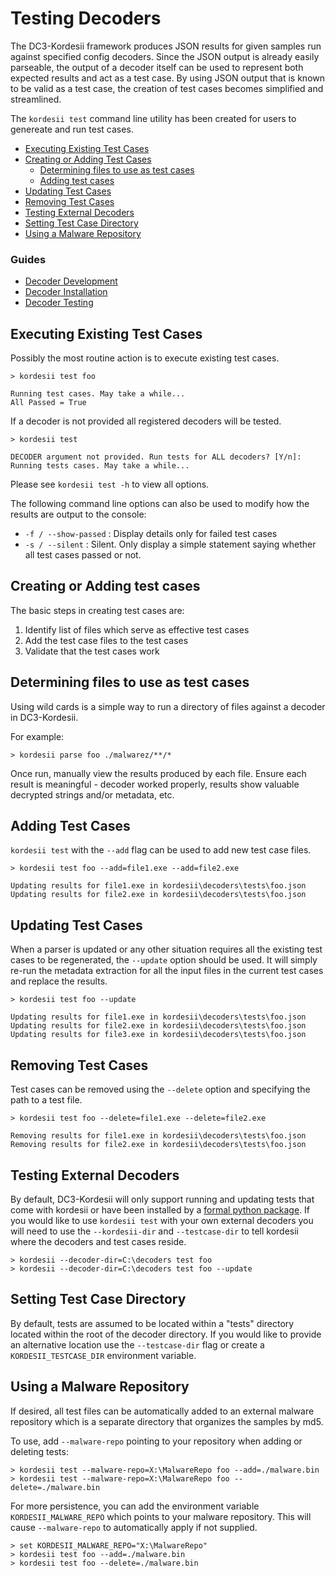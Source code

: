 # Testing Decoders

The DC3-Kordesii framework produces JSON results for given samples
run against specified config decoders. Since the JSON output is already easily parseable,
the output of a decoder itself can be used to represent both expected results and act as a test case.
By using JSON output that is known to be valid as a test case, the creation of test cases
becomes simplified and streamlined.

The `kordesii test` command line utility has been created for users to genereate and run test cases.

- [Executing Existing Test Cases](#executing-existing-test-cases)
- [Creating or Adding Test Cases](#creating-or-adding-test-cases)
    - [Determining files to use as test cases](#determining-file-to-use-as-test-cases)
   - [Adding test cases](#adding-test-cases)
- [Updating Test Cases](#updating-test-cases)
- [Removing Test Cases](#removing-test-cases)
- [Testing External Decoders](#testing-external-decoders)
- [Setting Test Case Directory](#setting-test-case-directory)
- [Using a Malware Repository](#using-a-malware-repository)


### Guides
- [Decoder Development](DecoderDevelopment.md)
- [Decoder Installation](DecoderInstallation.md)
- [Decoder Testing](DecoderTesting.md)


## Executing Existing Test Cases

Possibly the most routine action is to execute existing test cases.

```console
> kordesii test foo

Running test cases. May take a while...
All Passed = True
```

If a decoder is not provided all registered decoders will be tested.

```console
> kordesii test

DECODER argument not provided. Run tests for ALL decoders? [Y/n]:
Running tests cases. May take a while...
```

Please see `kordesii test -h` to view all options.

The following command line options can also be used to modify how the results are output to the console:
* `-f / --show-passed` : Display details only for failed test cases
* `-s / --silent` : Silent. Only display a simple statement saying whether all test cases passed or not.

## Creating or Adding test cases

The basic steps in creating test cases are:
1. Identify list of files which serve as effective test cases
2. Add the test case files to the test cases
3. Validate that the test cases work


## Determining files to use as test cases

Using wild cards is a simple way to run a directory of files against a decoder in DC3-Kordesii.

For example:
```console
> kordesii parse foo ./malwarez/**/*
```

Once run, manually view the results produced by each file. Ensure each result is meaningful - 
decoder worked properly, results show valuable decrypted strings and/or metadata, etc.


## Adding Test Cases

`kordesii test` with the `--add` flag can be used to add new test case files.

```console
> kordesii test foo --add=file1.exe --add=file2.exe

Updating results for file1.exe in kordesii\decoders\tests\foo.json
Updating results for file2.exe in kordesii\decoders\tests\foo.json
```

## Updating Test Cases

When a parser is updated or any other situation requires all the existing test cases to be regenerated, 
the `--update` option should be used. It will simply re-run the metadata
extraction for all the input files in the current test cases and replace the results.

```console
> kordesii test foo --update

Updating results for file1.exe in kordesii\decoders\tests\foo.json
Updating results for file2.exe in kordesii\decoders\tests\foo.json
Updating results for file3.exe in kordesii\decoders\tests\foo.json
```

## Removing Test Cases

Test cases can be removed using the `--delete` option and specifying the path to a test file.

```console
> kordesii test foo --delete=file1.exe --delete=file2.exe

Removing results for file1.exe in kordesii\decoders\tests\foo.json
Removing results for file2.exe in kordesii\decoders\tests\foo.json
```


## Testing External Decoders

By default, DC3-Kordesii will only support running and updating tests that come with kordesii or have been
installed by a [formal python package](DecoderInstallation.md#formal-packaging).
If you would like to use `kordesii test` with your own external decoders you will need
to use the `--kordesii-dir` and `--testcase-dir` to tell kordesii where the decoders and test cases reside.

```console
> kordesii --decoder-dir=C:\decoders test foo
> kordesii --decoder-dir=C:\decoders test foo --update
```

## Setting Test Case Directory

By default, tests are assumed to be located within a "tests" directory located within
the root of the decoder directory. If you would like to provide an alternative location
use the `--testcase-dir` flag or create a `KORDESII_TESTCASE_DIR` environment variable.


## Using a Malware Repository

If desired, all test files can be automatically added to an external malware repository 
which is a separate directory that organizes the samples by md5.

To use, add `--malware-repo` pointing to your repository when adding or deleting tests:

```console
> kordesii test --malware-repo=X:\MalwareRepo foo --add=./malware.bin
> kordesii test --malware-repo=X:\MalwareRepo foo --delete=./malware.bin
```

For more persistence, you can add the environment variable `KORDESII_MALWARE_REPO` which points 
to your malware repository. This will cause `--malware-repo` to automatically apply if not supplied. 

```console
> set KORDESII_MALWARE_REPO="X:\MalwareRepo"
> kordesii test foo --add=./malware.bin
> kordesii test foo --delete=./malware.bin
```
